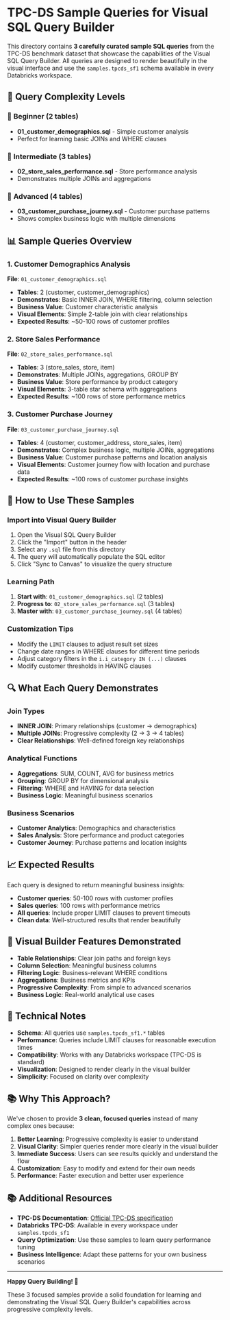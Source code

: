# TPC-DS Sample Queries for Visual SQL Query Builder

This directory contains **3 carefully curated sample SQL queries** from the TPC-DS benchmark dataset that showcase the capabilities of the Visual SQL Query Builder. All queries are designed to render beautifully in the visual interface and use the `samples.tpcds_sf1` schema available in every Databricks workspace.

## 🎯 **Query Complexity Levels**

### 🌱 **Beginner (2 tables)**
- **01_customer_demographics.sql** - Simple customer analysis
- Perfect for learning basic JOINs and WHERE clauses

### 🌿 **Intermediate (3 tables)**
- **02_store_sales_performance.sql** - Store performance analysis
- Demonstrates multiple JOINs and aggregations

### 🌳 **Advanced (4 tables)**
- **03_customer_purchase_journey.sql** - Customer purchase patterns
- Shows complex business logic with multiple dimensions

## 📊 **Sample Queries Overview**

### 1. **Customer Demographics Analysis** 
**File**: `01_customer_demographics.sql`
- **Tables**: 2 (customer, customer_demographics)
- **Demonstrates**: Basic INNER JOIN, WHERE filtering, column selection
- **Business Value**: Customer characteristic analysis
- **Visual Elements**: Simple 2-table join with clear relationships
- **Expected Results**: ~50-100 rows of customer profiles

### 2. **Store Sales Performance**
**File**: `02_store_sales_performance.sql`
- **Tables**: 3 (store_sales, store, item)
- **Demonstrates**: Multiple JOINs, aggregations, GROUP BY
- **Business Value**: Store performance by product category
- **Visual Elements**: 3-table star schema with aggregations
- **Expected Results**: ~100 rows of store performance metrics

### 3. **Customer Purchase Journey**
**File**: `03_customer_purchase_journey.sql`
- **Tables**: 4 (customer, customer_address, store_sales, item)
- **Demonstrates**: Complex business logic, multiple JOINs, aggregations
- **Business Value**: Customer purchase patterns and location analysis
- **Visual Elements**: Customer journey flow with location and purchase data
- **Expected Results**: ~100 rows of customer purchase insights

## 🚀 **How to Use These Samples**

### **Import into Visual Query Builder**
1. Open the Visual SQL Query Builder
2. Click the "Import" button in the header
3. Select any `.sql` file from this directory
4. The query will automatically populate the SQL editor
5. Click "Sync to Canvas" to visualize the query structure

### **Learning Path**
1. **Start with**: `01_customer_demographics.sql` (2 tables)
2. **Progress to**: `02_store_sales_performance.sql` (3 tables)
3. **Master with**: `03_customer_purchase_journey.sql` (4 tables)

### **Customization Tips**
- Modify the `LIMIT` clauses to adjust result set sizes
- Change date ranges in WHERE clauses for different time periods
- Adjust category filters in the `i.i_category IN (...)` clauses
- Modify customer thresholds in HAVING clauses

## 🔍 **What Each Query Demonstrates**

### **Join Types**
- **INNER JOIN**: Primary relationships (customer → demographics)
- **Multiple JOINs**: Progressive complexity (2 → 3 → 4 tables)
- **Clear Relationships**: Well-defined foreign key relationships

### **Analytical Functions**
- **Aggregations**: SUM, COUNT, AVG for business metrics
- **Grouping**: GROUP BY for dimensional analysis
- **Filtering**: WHERE and HAVING for data selection
- **Business Logic**: Meaningful business scenarios

### **Business Scenarios**
- **Customer Analytics**: Demographics and characteristics
- **Sales Analysis**: Store performance and product categories
- **Customer Journey**: Purchase patterns and location insights

## 📈 **Expected Results**

Each query is designed to return meaningful business insights:
- **Customer queries**: 50-100 rows with customer profiles
- **Sales queries**: 100 rows with performance metrics
- **All queries**: Include proper LIMIT clauses to prevent timeouts
- **Clean data**: Well-structured results that render beautifully

## 🎨 **Visual Builder Features Demonstrated**

- **Table Relationships**: Clear join paths and foreign keys
- **Column Selection**: Meaningful business columns
- **Filtering Logic**: Business-relevant WHERE conditions
- **Aggregations**: Business metrics and KPIs
- **Progressive Complexity**: From simple to advanced scenarios
- **Business Logic**: Real-world analytical use cases

## 🔧 **Technical Notes**

- **Schema**: All queries use `samples.tpcds_sf1.*` tables
- **Performance**: Queries include LIMIT clauses for reasonable execution times
- **Compatibility**: Works with any Databricks workspace (TPC-DS is standard)
- **Visualization**: Designed to render clearly in the visual builder
- **Simplicity**: Focused on clarity over complexity

## 📚 **Why This Approach?**

We've chosen to provide **3 clean, focused queries** instead of many complex ones because:

1. **Better Learning**: Progressive complexity is easier to understand
2. **Visual Clarity**: Simpler queries render more clearly in the visual builder
3. **Immediate Success**: Users can see results quickly and understand the flow
4. **Customization**: Easy to modify and extend for their own needs
5. **Performance**: Faster execution and better user experience

## 📚 **Additional Resources**

- **TPC-DS Documentation**: [Official TPC-DS specification](http://www.tpc.org/tpcds/)
- **Databricks TPC-DS**: Available in every workspace under `samples.tpcds_sf1`
- **Query Optimization**: Use these samples to learn query performance tuning
- **Business Intelligence**: Adapt these patterns for your own business scenarios

---

**Happy Query Building! 🚀**

These 3 focused samples provide a solid foundation for learning and demonstrating the Visual SQL Query Builder's capabilities across progressive complexity levels.
